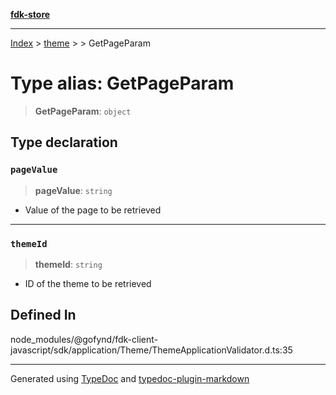 [**fdk-store**](../../../README.md)
***

[Index](../../../API.md) > [theme](../../README.md) > [<internal>](../README.md) > GetPageParam

# Type alias: GetPageParam

> **GetPageParam**: `object`

## Type declaration

### `pageValue`

> **pageValue**: `string`

- Value of the page to be retrieved

***

### `themeId`

> **themeId**: `string`

- ID of the theme to be retrieved

## Defined In

node\_modules/@gofynd/fdk-client-javascript/sdk/application/Theme/ThemeApplicationValidator.d.ts:35

***
Generated using [TypeDoc](https://typedoc.org/) and [typedoc-plugin-markdown](https://www.npmjs.com/package/typedoc-plugin-markdown)
